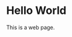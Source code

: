 <html lang="en">
  <head>
    <meta charset="utf-8">
    <title>Hello World</title>
  </head>
  <body>
    <h1>Hello World</h1>
    <p>This is a web page.</p>
  </body>
</html>
